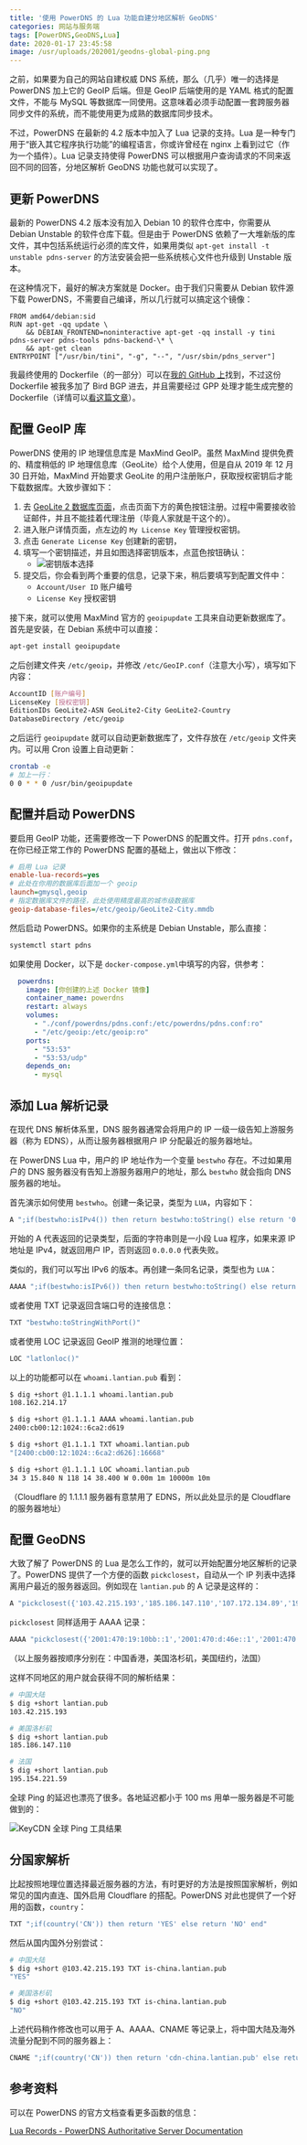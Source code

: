 ```yaml
---
title: '使用 PowerDNS 的 Lua 功能自建分地区解析 GeoDNS'
categories: 网站与服务端
tags: [PowerDNS,GeoDNS,Lua]
date: 2020-01-17 23:45:58
image: /usr/uploads/202001/geodns-global-ping.png
---
```


之前，如果要为自己的网站自建权威 DNS 系统，那么（几乎）唯一的选择是 PowerDNS 加上它的 GeoIP 后端。但是 GeoIP 后端使用的是 YAML 格式的配置文件，不能与 MySQL 等数据库一同使用。这意味着必须手动配置一套跨服务器同步文件的系统，而不能使用更为成熟的数据库同步技术。

不过，PowerDNS 在最新的 4.2 版本中加入了 Lua 记录的支持。Lua 是一种专门用于“嵌入其它程序执行功能”的编程语言，你或许曾经在 nginx 上看到过它（作为一个插件）。Lua 记录支持使得 PowerDNS 可以根据用户查询请求的不同来返回不同的回答，分地区解析 GeoDNS 功能也就可以实现了。

更新 PowerDNS
------------

最新的 PowerDNS 4.2 版本没有加入 Debian 10 的软件仓库中，你需要从 Debian Unstable 的软件仓库下载。但是由于 PowerDNS 依赖了一大堆新版的库文件，其中包括系统运行必须的库文件，如果用类似 `apt-get install -t unstable pdns-server` 的方法安装会把一些系统核心文件也升级到 Unstable 版本。

在这种情况下，最好的解决方案就是 Docker。由于我们只需要从 Debian 软件源下载 PowerDNS，不需要自己编译，所以几行就可以搞定这个镜像：

```docker
FROM amd64/debian:sid
RUN apt-get -qq update \
    && DEBIAN_FRONTEND=noninteractive apt-get -qq install -y tini pdns-server pdns-tools pdns-backend-\* \
    && apt-get clean
ENTRYPOINT ["/usr/bin/tini", "-g", "--", "/usr/sbin/pdns_server"]
```

我最终使用的 Dockerfile（的一部分）可以在[我的 GitHub 上](https://github.com/xddxdd/dockerfiles/blob/53295f2641dce30072f0f2ac5dd631e1f0b35687/dockerfiles/powerdns-bird/template.Dockerfile)找到，不过这份 Dockerfile 被我多加了 Bird BGP 进去，并且需要经过 GPP 处理才能生成完整的 Dockerfile（详情可以[看这篇文章](/article/modify-website/gpp-preprocess-dockerfile-include-if.lantian/)）。

配置 GeoIP 库
-------------

PowerDNS 使用的 IP 地理信息库是 MaxMind GeoIP。虽然 MaxMind 提供免费的、精度稍低的 IP 地理信息库（GeoLite）给个人使用，但是自从 2019 年 12 月 30 日开始，MaxMind 开始要求 GeoLite 的用户注册账户，获取授权密钥后才能下载数据库。大致步骤如下：

1. 去 [GeoLite 2 数据库页面](https://dev.maxmind.com/geoip/geoip2/geolite2/)，点击页面下方的黄色按钮注册。过程中需要接收验证邮件，并且不能挂着代理注册（毕竟人家就是干这个的）。
2. 进入账户详情页面，点左边的 `My License Key` 管理授权密钥。
3. 点击 `Generate License Key` 创建新的密钥，
4. 填写一个密钥描述，并且如图选择密钥版本，点蓝色按钮确认：
   - ![密钥版本选择](../../../../usr/uploads/202001/maxmind-license-version.png)
5. 提交后，你会看到两个重要的信息，记录下来，稍后要填写到配置文件中：
   - `Account/User ID` 账户编号
   - `License Key` 授权密钥

接下来，就可以使用 MaxMind 官方的 `geoipupdate` 工具来自动更新数据库了。首先是安装，在 Debian 系统中可以直接：

```bash
apt-get install geoipupdate
```

之后创建文件夹 `/etc/geoip`，并修改 `/etc/GeoIP.conf`（注意大小写），填写如下内容：

```bash
AccountID [账户编号]
LicenseKey [授权密钥]
EditionIDs GeoLite2-ASN GeoLite2-City GeoLite2-Country
DatabaseDirectory /etc/geoip
```

之后运行 `geoipupdate` 就可以自动更新数据库了，文件存放在 `/etc/geoip` 文件夹内。可以用 Cron 设置上自动更新：

```bash
crontab -e
# 加上一行：
0 0 * * 0 /usr/bin/geoipupdate
```

配置并启动 PowerDNS
-----------------

要启用 GeoIP 功能，还需要修改一下 PowerDNS 的配置文件。打开 `pdns.conf`，在你已经正常工作的 PowerDNS 配置的基础上，做出以下修改：

```ini
# 启用 Lua 记录
enable-lua-records=yes
# 此处在你用的数据库后面加一个 geoip
launch=gmysql,geoip
# 指定数据库文件的路径，此处使用精度最高的城市级数据库
geoip-database-files=/etc/geoip/GeoLite2-City.mmdb
```

然后启动 PowerDNS。如果你的主系统是 Debian Unstable，那么直接：

```bash
systemctl start pdns
```

如果使用 Docker，以下是 `docker-compose.yml`中填写的内容，供参考：

```yaml
  powerdns:
    image: [你创建的上述 Docker 镜像]
    container_name: powerdns
    restart: always
    volumes:
      - "./conf/powerdns/pdns.conf:/etc/powerdns/pdns.conf:ro"
      - "/etc/geoip:/etc/geoip:ro"
    ports:
      - "53:53"
      - "53:53/udp"
    depends_on:
      - mysql
```

添加 Lua 解析记录
---------------

在现代 DNS 解析体系里，DNS 服务器通常会将用户的 IP 一级一级告知上游服务器（称为 EDNS），从而让服务器根据用户 IP 分配最近的服务器地址。

在 PowerDNS Lua 中，用户的 IP 地址作为一个变量 `bestwho` 存在。不过如果用户的 DNS 服务器没有告知上游服务器用户的地址，那么 `bestwho` 就会指向 DNS 服务器的地址。

首先演示如何使用 `bestwho`。创建一条记录，类型为 `LUA`，内容如下：

```bash
A ";if(bestwho:isIPv4()) then return bestwho:toString() else return '0.0.0.0' end"
```

开始的 A 代表返回的记录类型，后面的字符串则是一小段 Lua 程序，如果来源 IP 地址是 IPv4，就返回用户 IP，否则返回 `0.0.0.0` 代表失败。

类似的，我们可以写出 IPv6 的版本。再创建一条同名记录，类型也为 `LUA`：

```bash
AAAA ";if(bestwho:isIPv6()) then return bestwho:toString() else return '::' end"
```

或者使用 TXT 记录返回含端口号的连接信息：

```bash
TXT "bestwho:toStringWithPort()"
```

或者使用 LOC 记录返回 GeoIP 推测的地理位置：

```bash
LOC "latlonloc()"
```

以上的功能都可以在 `whoami.lantian.pub` 看到：

```bash
$ dig +short @1.1.1.1 whoami.lantian.pub
108.162.214.17

$ dig +short @1.1.1.1 AAAA whoami.lantian.pub
2400:cb00:12:1024::6ca2:d619

$ dig +short @1.1.1.1 TXT whoami.lantian.pub
"[2400:cb00:12:1024::6ca2:d626]:16668"

$ dig +short @1.1.1.1 LOC whoami.lantian.pub
34 3 15.840 N 118 14 38.400 W 0.00m 1m 10000m 10m
```

（Cloudflare 的 1.1.1.1 服务器有意禁用了 EDNS，所以此处显示的是 Cloudflare 的服务器地址）

配置 GeoDNS
----------

大致了解了 PowerDNS 的 Lua 是怎么工作的，就可以开始配置分地区解析的记录了。PowerDNS 提供了一个方便的函数 `pickclosest`，自动从一个 IP 列表中选择离用户最近的服务器返回。例如现在 `lantian.pub` 的 A 记录是这样的：

```bash
A "pickclosest({'103.42.215.193','185.186.147.110','107.172.134.89','195.154.221.59'})"
```

`pickclosest` 同样适用于 AAAA 记录：

```bash
AAAA "pickclosest({'2001:470:19:10bb::1','2001:470:d:46e::1','2001:470:1f07:54d::1','2001:470:1f13:28::1'})"
```

（以上服务器按顺序分别在：中国香港，美国洛杉矶，美国纽约，法国）

这样不同地区的用户就会获得不同的解析结果：

```bash
# 中国大陆
$ dig +short lantian.pub
103.42.215.193

# 美国洛杉矶
$ dig +short lantian.pub
185.186.147.110

# 法国
$ dig +short lantian.pub
195.154.221.59
```

全球 Ping 的延迟也漂亮了很多。各地延迟都小于 100 ms 用单一服务器是不可能做到的：

![KeyCDN 全球 Ping 工具结果](../../../../usr/uploads/202001/geodns-global-ping.png)

分国家解析
--------

比起按照地理位置选择最近服务器的方法，有时更好的方法是按照国家解析，例如常见的国内直连、国外启用 Cloudflare 的搭配。PowerDNS 对此也提供了一个好用的函数，`country`：

```bash
TXT ";if(country('CN')) then return 'YES' else return 'NO' end"
```

然后从国内国外分别尝试：

```bash
# 中国大陆
$ dig +short @103.42.215.193 TXT is-china.lantian.pub
"YES"

# 美国洛杉矶
$ dig +short @103.42.215.193 TXT is-china.lantian.pub
"NO"
```

上述代码稍作修改也可以用于 A、AAAA、CNAME 等记录上，将中国大陆及海外流量分配到不同的服务器上：

```bash
CNAME ";if(country('CN')) then return 'cdn-china.lantian.pub' else return 'cdn-overseas.lantian.pub' end"
```

参考资料
-------

可以在 PowerDNS 的官方文档查看更多函数的信息：

[Lua Records - PowerDNS Authoritative Server Documentation](https://doc.powerdns.com/authoritative/lua-records/index.html)
